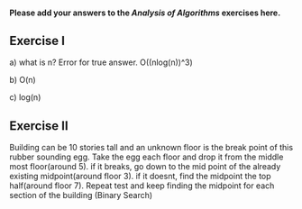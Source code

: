#### Please add your answers to the **_Analysis of Algorithms_** exercises here.

## Exercise I

a) what is n?
Error for true answer.
O((nlog(n))^3)

b) O(n)

c) log(n)

## Exercise II

Building can be 10 stories tall and an unknown floor is the break point of this rubber sounding egg.
Take the egg each floor and drop it from the middle most floor(around 5). if it breaks, go down to the mid point of the already existing midpoint(around floor 3). if it doesnt, find the midpoint the top half(around floor 7). Repeat test and keep finding the midpoint for each section of the building
(Binary Search)

<!--
make eggTest(floor)
    egg is on floor 1
    drop egg on floor 1,
        if it breaks, that's your floor.
        else:
            if it does not break,
            add a floor and run function with new floor number
 -->
